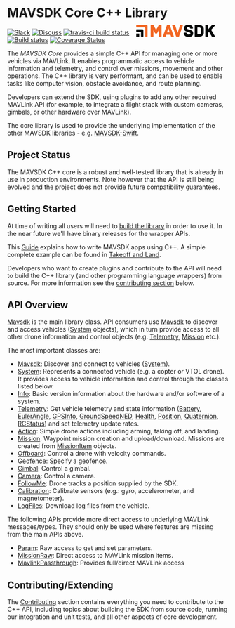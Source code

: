 # MAVSDK Core C++ Library <div style="float:right; padding:10px; margin-right:20px;"><img src="../../assets/site/sdk_logo_full.png" title="MAVSDK Logo" width="180px"/></div>
[![Slack](https://px4-slack.herokuapp.com/badge.svg)](http://slack.px4.io)&nbsp;[![Discuss](https://img.shields.io/badge/discuss-MAVSDK-ff69b4.svg)](https://discuss.px4.io/c/sdk) [![travis-ci build status](https://travis-ci.org/mavlink/MAVSDK.svg?branch=develop)](https://travis-ci.org/mavlink/MAVSDK)
[![Build status](https://ci.appveyor.com/api/projects/status/1ntjvooywpxmoir8/branch/develop?svg=true)](https://ci.appveyor.com/project/Dronecode/dronecore/branch/develop)
[![Coverage Status](https://coveralls.io/repos/github/mavlink/MAVSDK/badge.svg?branch=develop)](https://coveralls.io/github/mavlink/MAVSDK?branch=develop)

The *MAVSDK Core* provides a simple C++ API for managing one or more vehicles via MAVLink.
It enables programmatic access to vehicle information and telemetry, and control over missions, movement and other operations.
The C++ library is very performant, and can be used to enable tasks like computer vision, obstacle avoidance, and route planning.

Developers can extend the SDK, using plugins to add any other required MAVLink API (for example, to integrate a flight stack with custom cameras, gimbals, or other hardware over MAVLink).

The core library is used to provide the underlying implementation of the other MAVSDK libraries - e.g. [MAVSDK-Swift](http://dronecode-sdk-swift.s3.eu-central-1.amazonaws.com/docs/master/index.html).


## Project Status

The MAVSDK C++ core is a robust and well-tested library that is already in use in production environments.
Note however that the API is still being evolved and the project does not provide future compatibility guarantees.


## Getting Started

At time of writing all users will need to [build the library](../contributing/build.md) in order to use it. 
In the near future we'll have binary releases for the wrapper APIs.

This [Guide](../guide/README.md) explains how to write MAVSDK apps using C++. 
A simple complete example can be found in [Takeoff and Land](../examples/takeoff_and_land.md).

Developers who want to create plugins and contribute to the API will need to build the C++ library (and other programming language wrappers) from source. 
For more information see the [contributing section](#contributing) below.


## API Overview

[Mavsdk](/api_reference/classmavsdk_1_1_mavsdk.md) is the main library class.
API consumers use [Mavsdk](/api_reference/classmavsdk_1_1_mavsdk.md) to discover and access vehicles ([System](/api_reference/classmavsdk_1_1_system.md) objects), which in turn provide access to all other drone information and control objects (e.g. [Telemetry](/api_reference/classmavsdk_1_1_telemetry.md), [Mission](/api_reference/classmavsdk_1_1_mission.md) etc.).

The most important classes are:

- [Mavsdk](/api_reference/classmavsdk_1_1_mavsdk.md): Discover and connect to vehicles ([System](/api_reference/classmavsdk_1_1_system.md)).
- [System](/api_reference/classmavsdk_1_1_system.md): Represents a connected vehicle (e.g. a copter or VTOL drone). It provides access to vehicle information and control through the classes listed below.
- [Info](/api_reference/classmavsdk_1_1_info.md): Basic version information about the hardware and/or software of a system.
- [Telemetry](/api_reference/classmavsdk_1_1_telemetry.md): Get vehicle telemetry and state information ([Battery](/api_reference/structmavsdk_1_1_telemetry_1_1_battery.md), [EulerAngle](/api_reference/structmavsdk_1_1_telemetry_1_1_euler_angle.md), [GPSInfo](/api_reference/structmavsdk_1_1_telemetry_1_1_g_p_s_info.md), [GroundSpeedNED](/api_reference/structmavsdk_1_1_telemetry_1_1_ground_speed_n_e_d.md), [Health](/api_reference/structmavsdk_1_1_telemetry_1_1_health.md), [Position](/api_reference/structmavsdk_1_1_telemetry_1_1_position.md), [Quaternion](/api_reference/structmavsdk_1_1_telemetry_1_1_quaternion.md), [RCStatus](/api_reference/structmavsdk_1_1_telemetry_1_1_r_c_status.md)) and set telemetry update rates.
- [Action](/api_reference/classmavsdk_1_1_action.md): Simple drone actions including arming, taking off, and landing.
- [Mission](/api_reference/classmavsdk_1_1_mission.md): Waypoint mission creation and upload/download. Missions are created from [MissionItem](/api_reference/classmavsdk_1_1_mission_item.md) objects.
- [Offboard](/api_reference/classmavsdk_1_1_offboard.md): Control a drone with velocity commands.
- [Geofence](/api_reference/classmavsdk_1_1_geofence.md): Specify a geofence.
- [Gimbal](/api_reference/classmavsdk_1_1_gimbal.md): Control a gimbal.
- [Camera](/api_reference/classmavsdk_1_1_camera.md): Control a camera.
- [FollowMe](/api_reference/classmavsdk_1_1_follow_me.md): Drone tracks a position supplied by the SDK.
- [Calibration](/api_reference/classmavsdk_1_1_calibration.md):  Calibrate sensors (e.g.: gyro, accelerometer, and magnetometer).
- [LogFiles](/api_reference/classmavsdk_1_1_log_files.md): Download log files from the vehicle.


The following APIs provide more direct access to underlying MAVLink messages/types.
They should only be used where features are missing from the main APIs above.
* [Param](/api_reference/classmavsdk_1_1_param.md): Raw access to get and set parameters.
* [MissionRaw](/api_reference/classmavsdk_1_1_mission_raw.md): Direct access to MAVLink mission items.
* [MavlinkPassthrough](/api_reference/classmavsdk_1_1_mavlink_passthrough.md): Provides full/direct MAVLink access


## Contributing/Extending

The [Contributing](../contributing/README.md) section contains everything you need to contribute to the C++ API, including topics about building the SDK from source code, running our integration and unit tests, and all other aspects of core development. 

